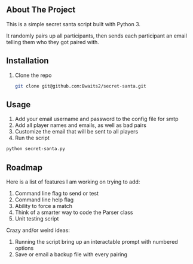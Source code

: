 ## About The Project

This is a simple secret santa script built with Python 3.

It randomly pairs up all participants, then sends each participant an email telling them who they got paired with.


## Installation

1. Clone the repo
   ```sh
   git clone git@github.com:Bwaits2/secret-santa.git
   ```


## Usage

1. Add your email username and password to the config file for smtp
2. Add all player names and emails, as well as bad pairs
3. Customize the email that will be sent to all players
4. Run the script
  ```sh
  python secret-santa.py
  ```


## Roadmap

Here is a list of features I am working on trying to add:
1. Command line flag to send or test
2. Command line help flag
3. Ability to force a match
4. Think of a smarter way to code the Parser class
5. Unit testing script

Crazy and/or weird ideas:
1. Running the script bring up an interactable prompt with numbered options
2. Save or email a backup file with every pairing
